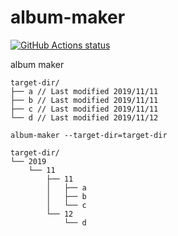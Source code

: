 # album-maker

<p align="left">
  <a href="https://github.com/5hyn3/album-maker/actions?query=workflow%3AGo"><img alt="GitHub Actions status" src="https://github.com/5hyn3/album-maker/workflows/Go/badge.svg"></a>
</p>

album maker 

```
target-dir/
├── a // Last modified 2019/11/11
├── b // Last modified 2019/11/11
├── c // Last modified 2019/11/11
└── d // Last modified 2019/11/12
```

```
album-maker --target-dir=target-dir
```


```
target-dir/
└── 2019
    └── 11
        ├── 11
        │   ├── a
        │   ├── b
        │   └── c
        └── 12
            └── d
```
